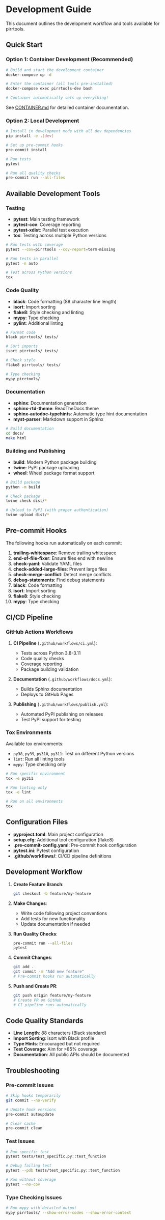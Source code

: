 # Development Guide

This document outlines the development workflow and tools available for pirrtools.

## Quick Start

### Option 1: Container Development (Recommended)
```bash
# Build and start the development container
docker-compose up -d

# Enter the container (all tools pre-installed)
docker-compose exec pirrtools-dev bash

# Container automatically sets up everything!
```

See [CONTAINER.md](CONTAINER.md) for detailed container documentation.

### Option 2: Local Development
```bash
# Install in development mode with all dev dependencies
pip install -e .[dev]

# Set up pre-commit hooks
pre-commit install

# Run tests
pytest

# Run all quality checks
pre-commit run --all-files
```

## Available Development Tools

### Testing
- **pytest**: Main testing framework
- **pytest-cov**: Coverage reporting
- **pytest-xdist**: Parallel test execution
- **tox**: Testing across multiple Python versions

```bash
# Run tests with coverage
pytest --cov=pirrtools --cov-report=term-missing

# Run tests in parallel
pytest -n auto

# Test across Python versions
tox
```

### Code Quality
- **black**: Code formatting (88 character line length)
- **isort**: Import sorting
- **flake8**: Style checking and linting
- **mypy**: Type checking
- **pylint**: Additional linting

```bash
# Format code
black pirrtools/ tests/

# Sort imports
isort pirrtools/ tests/

# Check style
flake8 pirrtools/ tests/

# Type checking
mypy pirrtools/

```

### Documentation
- **sphinx**: Documentation generation
- **sphinx-rtd-theme**: ReadTheDocs theme
- **sphinx-autodoc-typehints**: Automatic type hint documentation
- **myst-parser**: Markdown support in Sphinx

```bash
# Build documentation
cd docs/
make html
```

### Building and Publishing
- **build**: Modern Python package building
- **twine**: PyPI package uploading
- **wheel**: Wheel package format support

```bash
# Build package
python -m build

# Check package
twine check dist/*

# Upload to PyPI (with proper authentication)
twine upload dist/*
```

## Pre-commit Hooks

The following hooks run automatically on each commit:

1. **trailing-whitespace**: Remove trailing whitespace
2. **end-of-file-fixer**: Ensure files end with newline
3. **check-yaml**: Validate YAML files
4. **check-added-large-files**: Prevent large files
5. **check-merge-conflict**: Detect merge conflicts
6. **debug-statements**: Find debug statements
7. **black**: Code formatting
8. **isort**: Import sorting
9. **flake8**: Style checking
10. **mypy**: Type checking

## CI/CD Pipeline

### GitHub Actions Workflows

1. **CI Pipeline** (`.github/workflows/ci.yml`):
   - Tests across Python 3.8-3.11
   - Code quality checks
   - Coverage reporting
   - Package building validation

2. **Documentation** (`.github/workflows/docs.yml`):
   - Builds Sphinx documentation
   - Deploys to GitHub Pages

3. **Publishing** (`.github/workflows/publish.yml`):
   - Automated PyPI publishing on releases
   - Test PyPI support for testing

### Tox Environments

Available tox environments:

- `py38`, `py39`, `py310`, `py311`: Test on different Python versions
- `lint`: Run all linting tools
- `mypy`: Type checking only

```bash
# Run specific environment
tox -e py311

# Run linting only
tox -e lint

# Run on all environments
tox
```

## Configuration Files

- **pyproject.toml**: Main project configuration
- **setup.cfg**: Additional tool configuration (flake8)
- **.pre-commit-config.yaml**: Pre-commit hook configuration
- **pytest.ini**: Pytest configuration
- **.github/workflows/**: CI/CD pipeline definitions

## Development Workflow

1. **Create Feature Branch**:
   ```bash
   git checkout -b feature/my-feature
   ```

2. **Make Changes**:
   - Write code following project conventions
   - Add tests for new functionality
   - Update documentation if needed

3. **Run Quality Checks**:
   ```bash
   pre-commit run --all-files
   pytest
   ```

4. **Commit Changes**:
   ```bash
   git add .
   git commit -m "Add new feature"
   # Pre-commit hooks run automatically
   ```

5. **Push and Create PR**:
   ```bash
   git push origin feature/my-feature
   # Create PR on GitHub
   # CI pipeline runs automatically
   ```

## Code Quality Standards

- **Line Length**: 88 characters (Black standard)
- **Import Sorting**: isort with Black profile
- **Type Hints**: Encouraged but not required
- **Test Coverage**: Aim for >85% coverage
- **Documentation**: All public APIs should be documented

## Troubleshooting

### Pre-commit Issues
```bash
# Skip hooks temporarily
git commit --no-verify

# Update hook versions
pre-commit autoupdate

# Clear cache
pre-commit clean
```

### Test Issues
```bash
# Run specific test
pytest tests/test_specific.py::test_function

# Debug failing test
pytest --pdb tests/test_specific.py::test_function

# Run without coverage
pytest --no-cov
```

### Type Checking Issues
```bash
# Run mypy with detailed output
mypy pirrtools/ --show-error-codes --show-error-context
```
